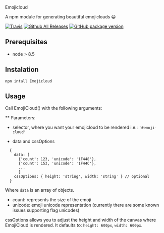 Emojicloud

A npm module for generating beautiful emojiclouds 😀

[![Travis](https://img.shields.io/travis/javiros/emoji-cloud.svg)]()
[![Github All Releases](https://img.shields.io/github/downloads/javiros/emoji-cloud/total.svg)]()
[![GitHub package version](https://img.shields.io/github/package-json/javiros/emoji-cloud/shields.svg)]()

## Prerequisites
* node > 8.5

## Instalation

`npm intall Emojicloud`

## Usage

Call EmojiCloud() with the following arguments:

** Parameters:

- selector, where you want your emojicloud to be rendered i.e.: `'#emoji-cloud'`

- data and cssOptions

```
  {
    data: [
      {'count': 123, 'unicode': '1F448'},
      {'count': 153, 'unicode': '1F44C'},
      ...
      ]
    cssOptions: { height: 'string', width: 'string' } // optional
  }
```

Where `data` is an array of objects.
  - count: represents the size of the emoji
  - unicode: emoji unicode representation (currently there are some known issues supporting flag unicodes)


cssOptions allows you to adjust the height and width of the canvas where EmojiCloud is rendered. It defaults to: `height: 600px`, `width: 600px`.
